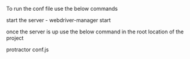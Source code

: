 To run the conf file use the below commands

start the server - webdriver-manager start

once the server is up use the below command in the root location of the project

protractor conf.js 
